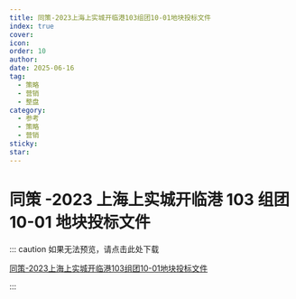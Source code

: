 ```yaml
---
title: 同策-2023上海上实城开临港103组团10-01地块投标文件
index: true
cover: 
icon: 
order: 10
author: 
date: 2025-06-16
tag:
  - 策略
  - 营销
  - 整盘
category:
  - 参考
  - 策略
  - 营销
sticky: 
star: 
---
```


# 同策 -2023 上海上实城开临港 103 组团 10-01 地块投标文件

::: caution 如果无法预览，请点击此处下载

[同策-2023上海上实城开临港103组团10-01地块投标文件](https://r2qq.24811213.xyz/dichan/00精品-营销提案-同策-2023上海上实城开临港103组团10-01地块投标文件技术标.pdf)

:::

<PDF url="https://r2qq.24811213.xyz/dichan/00精品-营销提案-同策-2023上海上实城开临港103组团10-01地块投标文件技术标.pdf" />

